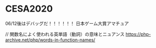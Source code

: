 # CESA2020
06/12後はデバッグだ！！！！！！
 日本ゲーム大賞アマチュア

 // 関数名によく使われる英単語（動詞）の意味とニュアンス
 https://php-archive.net/php/words-in-function-names/
 